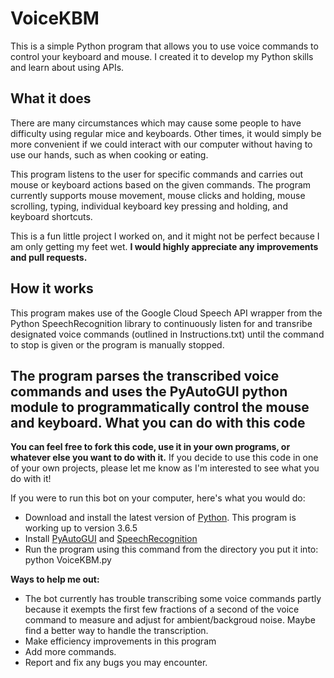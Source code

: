 VoiceKBM
======================
This is a simple Python program that allows you to use voice commands to control your keyboard and mouse. I created it to develop my Python skills and learn about using APIs.

What it does
------------
There are many circumstances which may cause some people to have difficulty using regular mice and keyboards.
Other times, it would simply be more convenient if we could interact with our computer without having to use our hands, such as when cooking or eating. 

This program listens to the user for specific commands and carries out mouse or keyboard actions based on the given commands. The program currently supports mouse movement, mouse clicks and holding, mouse scrolling, typing, individual keyboard key pressing and holding, and keyboard shortcuts.

This is a fun little project I worked on, and it might not be perfect because I am only getting my feet wet. **I would highly appreciate any improvements and pull requests.**

How it works
------------
This program makes use of the Google Cloud Speech API wrapper from the Python SpeechRecognition library to continuously listen for and transribe designated voice commands (outlined in Instructions.txt) until the command to stop is given or the program is manually stopped.

The program parses the transcribed voice commands and uses the PyAutoGUI python module to programmatically control the mouse and keyboard. 
What you can do with this code
------------------------------
**You can feel free to fork this code, use it in your own programs, or whatever else you want to do with it.** If you decide to use this code in one of your own projects, please let me know as I'm interested to see what you do with it!

If you were to run this bot on your computer, here's what you would do:
- Download and install the latest version of [Python](https://www.python.org/downloads/). This program is working up to version 3.6.5
- Install [PyAutoGUI](https://pyautogui.readthedocs.io/en/latest/#) and [SpeechRecognition](https://pypi.org/project/SpeechRecognition/)
- Run the program using this command from the directory you put it into:
    python VoiceKBM.py

**Ways to help me out:**
- The bot currently has trouble transcribing some voice commands partly because it exempts the first few fractions of a second of the voice command to measure and adjust for ambient/backgroud noise. Maybe find a better way to handle the transcription.
- Make efficiency improvements in this program
- Add more commands.
- Report and fix any bugs you may encounter.